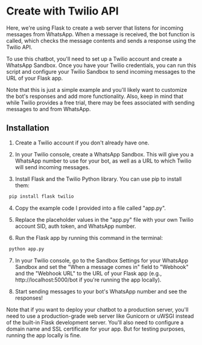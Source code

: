 
# Create with Twilio API


Here, we're using Flask to create a web server that listens for incoming messages from WhatsApp. When a message is received, the bot function is called, which checks the message contents and sends a response using the Twilio API.

To use this chatbot, you'll need to set up a Twilio account and create a WhatsApp Sandbox. Once you have your Twilio credentials, you can run this script and configure your Twilio Sandbox to send incoming messages to the URL of your Flask app.

Note that this is just a simple example and you'll likely want to customize the bot's responses and add more functionality. Also, keep in mind that while Twilio provides a free trial, there may be fees associated with sending messages to and from WhatsApp.



## Installation


1. Create a Twilio account if you don't already have one.

2. In your Twilio console, create a WhatsApp Sandbox. This will give you a WhatsApp number to use for your bot, as well as a URL to which Twilio will send incoming messages.

3. Install Flask and the Twilio Python library. You can use pip to install them:

```bash
 pip install flask twilio

```
4. Copy the example code I provided into a file called "app.py".

5. Replace the placeholder values in the "app.py" file with your own Twilio account SID, auth token, and WhatsApp number.

6. Run the Flask app by running this command in the terminal:

```bash
 python app.py

```
7. In your Twilio console, go to the Sandbox Settings for your WhatsApp Sandbox and set the "When a message comes in" field to "Webhook" and the "Webhook URL" to the URL of your Flask app (e.g., http://localhost:5000/bot if you're running the app locally).

8. Start sending messages to your bot's WhatsApp number and see the responses!


Note that if you want to deploy your chatbot to a production server, you'll need to use a production-grade web server like Gunicorn or uWSGI instead of the built-in Flask development server. You'll also need to configure a domain name and SSL certificate for your app. But for testing purposes, running the app locally is fine.
